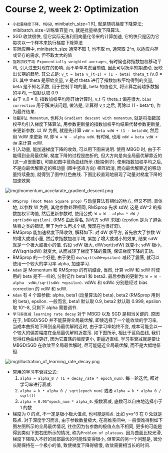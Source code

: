 # Course 2, week 2: Optimization

* `小批量梯度下降, MBGD`, minibatch_size=1 时, 就是随机梯度下降算法; mibibatch_size=训练集容量 m, 就是批量梯度下降算法.
* SGD 收敛很快, 但它实际无法利用向量化带来的计算加速, 它的快只是因为它每次以一个样本来执行梯度下降算法
* 实际应用中, minibatch_size 通常不取 1, 也不取 m, 通常取 2^n, 以适应内存或显存的需求, 但不取太大的值
* `指数加权平均 Exponentially weighted averages`, 有时候也称指数加权移动平均, 引入过去对现在的影响, 而不单单考虑当前值, 因此可以抚平短期波动, 反映出长期的趋势. 其公式是: `v_t = beta v_(t-1) + (1 - beta) theta_t` (v_0 = 0). 其中 theta 是原始变量, v 是对 theta 进行了指数加权平均得到的变量, beta 是不知名系数, 用于控制平均的量, beta 的值也大, 将计算之前越多数据的平均, 一般默认取 0.9
* 由于 v_0 = 0, 指数加权平均刚开始计算时, v_t 与 theta_t 偏差很大. `bias correction` 用于解决该问题, 做法是, 计算得 v_t 之后, 再除以 (1 - beta^t), 作为最终结果.
* `动量算法 Momentum`, 也称为 `Gradient descent with momentum`, 就是将指数加权平均引入梯度下降算法, 用参数更新量的指数加权平均结果代替参数更新量, 来更新参数. 以 W 为例, 就是先计算 `vdW = beta vdW + (1 - beta)dW`, 然后用 VdW 来更新 W, 即 `W = W - alpha vdW`. 有时候, 也用 `vdW = beta vdW + dW` 来计算 vdW.
* 引入动量, 能加速梯度下降的收敛, 可以用下图来说明. 使用 MBGD 时, 由于不能得到全局最优解, 梯度下降的过程是曲折的, 但大方向是向全局最优解靠近的 (这一点很重要), 可能如图中蓝色曲线所示 (极端例子). 使用指数加权平均之后, 不是向最优解靠近的移动量 (图中竖直方向) 相互抵消, 而向最优解靠近的移动量持续叠加, 就得到了图中红色曲线. 下图比较直观地展现了动量对梯度下降的加速效果.

![img/momentum_accelarate_gradient_descent.png](momentum_accelarate_gradient_descent.png)

* `RMSprop (Root Mean Square prop)` 与动量算法有相似的地方, 但又不同. 具体地, 以参数 W 为例, 其他参数处理相同, RMSprop 先求 sdW, 这是 dW^2 的指数加权平均值, 然后更新参数时, 使用公式: `W = W - alpha * dW / sqrt(sdW+epsilon)`. (RMS 由此得名, 对均方 sdW 求根) (epsilon 是为了避免除零之类的错误, 至于为什么再求个根, 我现在也很好奇).
* RMSprop 能加速梯度下降收敛, 解释如下: 对 dW 求平方, 首先放大了参数 W 的增大或减小量, 然后求指数加权平均, 累加了增大或减小的效果, 结果 sdW 就是一个极大或极小的值. 假设 sdW 极大, dW/sqrt(sdW) 就变小; sdW 极小, dW/sqrt(sdW) 就变大, 从而减轻了梯度下降的震荡, 保证梯度下降的正轨.
* RMSprop 的一个好是, 由于使用 `dw/sqrt(sdW+epsilon)` 减轻了震荡, 就可以使用一个较大的学习率 alpha, 加速学习.
* `Adam` 是 Momentum 和 RMSprop 的有机结合, 当然, 计算 vdW 和 sdW 时使用的 beta 是不一样的, 分别记作 beta1 和 beta2. 最后参数的更新为: `W = W - alpha  vdWc/sqrt(sdWc +epsilon)`. vdWc 和 sdWc 分别是经过 bias correction 的 vdW 和 sdW.
* `Adam` 有 4 个超参数: alpha, beta1 (动量算法的 beta), beta2 (RMSprop 用到的 beta), epsilon. 一般而言, beta1 默认取 0.9, beta2 默认取 0.999, epsilon 取 10^-8, 只剩下 alpha 需要调节.
* `学习率衰减 learning rate decay` 对于 MBGD 以及 SGD 是相当关键的. 原因在于, MBGD/SGD 并不能获得全局最优解, 即使选择了一个能收敛的学习率, 当成本曲折地下降到全局最优解附近时, 由于学习率始终不变, 成本可能会以一个较大的偏差幅度在全局最优解附近震荡. 如下图所示, 相比于蓝色曲线, 我们觉得红色曲线更好, 因为它震荡的幅度更小, 更逼近直线. 学习率衰减就是要让 MBGD/SGD 在收敛至全局最优解时, 尽可能逼近全局最优解, 而不是大幅地徘徊.

![img/illustration_of_learning_rate_decay.png](illustration_of_learning_rate_decay.png)

* 常用的学习率衰减公式:
    1. `alpha = alpha_0 / (1 + decay_rate * epoch_num)`. 每一轮迭代, 都对学习率进行衰减.
    2. `alpha = k * alpha_0 / sqrt(epoch_num)` 或者 `alpha = k * alpha_0 / sqrt(t)`
    3. `alpha = 0.95^epoch_num * alpha_0`. 指数衰减, 底数可以自由地选择小于 1 的数
* 梯度为 0 的点, 不一定是极小极大值点, 也可能是`鞍点`. 比如 y=x^3 在 0 处就是鞍点. 对于深度学习而言, 由于参数数量极大, 在高维空间中, 一般很难得到如下图左图所示的全局最优情况, 往往因为各参数的极值点各不相同, 更多的可能是得到类似下图右图所示的情况, 称为`Problem of plateaus`. 因为曲面比较光滑, 梯度下降陷入不好的局部最优的可能性变得很小, 但带来的另一个问题是, 微分长期保持在一个极小的值, 致使梯度下降得极慢, 收敛需要相当长的时间.

